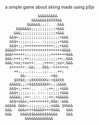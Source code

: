 a simple game about skiing made using p5js

                                      
                   &&&&&&&&&          
                &&&&&&&$XXXX&&        
              $&&&&$;;;:.  .&&&       
         &&&&&&x;;;;;;;;;;;+&&&       
        &&&;;;;;;;;;;;;;;;;+&&&       
      &&$+;;;;;;;;;;;;;;;;;;;+&&&     
      &&$+;;;;;;;....:;;;;;;;+&&&     
      &&$+;;;+++++++++++++;;;+&&&     
    &&&&X+++++++++++++++++++++$&&&    
    &&&++++++;;;;;;;;;;;;+++++++&&&   
    &&&;+++;;++;;;;;;;;;;;;;++;;&&&   
    &&&;+xx;+xx++:...;++++;;xx+;&&&   
      x++++++::&&;...X&&::++++++x     
        ++;....:;....:;:....++;       
           &&:...........+&&       
        $XX$X;:xXXXXXXXx:+$$XXX       
      &&&&$;;;+$$$$$$$&X+;;;&&&&      
      &&$+;;+++:..  ..:;++;;;+&&&     
      &&$+;;;;;::..:::.:;;;;;+&&&     
      &&&&&;;++:.:::.::;++;+&&&&&     
      &&$+x&&+;+++++++++;X&&::&&&     
    &&&&& &&&+;;;;;;;;;;;x&&& $X&&&   
    &&&   &&&x+++$&&&X+++X&&&   &&&   
    &&&    &&&&$$&&&&&$$&&&&    &&&   
             &&&&&&&&&&&&&            
                                      
                                      
                                      
